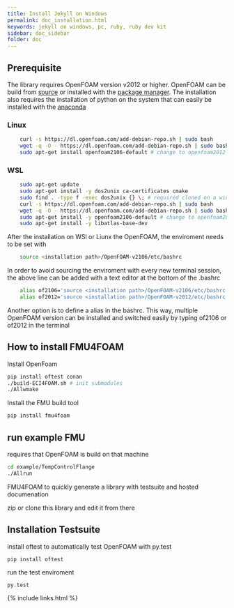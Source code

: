 ```yaml
---
title: Install Jekyll on Windows
permalink: doc_installation.html
keywords: jekyll on windows, pc, ruby, ruby dev kit
sidebar: doc_sidebar
folder: doc
---
```


## Prerequisite

The library requires OpenFOAM version v2012 or higher. OpenFOAM can be build from [source](https://develop.openfoam.com/Development/openfoam/-/blob/master/doc/Build.md) or installed with the [package manager](https://develop.openfoam.com/Development/openfoam/-/wikis/precompiled). The installation also requires the installation of python on the system that can easily be installed with the [anaconda](https://www.anaconda.com/products/individual) 

### Linux

```bash
    curl -s https://dl.openfoam.com/add-debian-repo.sh | sudo bash
    wget -q -O - https://dl.openfoam.com/add-debian-repo.sh | sudo bash
    sudo apt-get install openfoam2106-default # change to openfoam2012-default for v2012
```

### WSL

```bash
    sudo apt-get update
    sudo apt-get install -y dos2unix ca-certificates cmake
    sudo find . -type f -exec dos2unix {} \; # required cloned on a windows machine
    curl -s https://dl.openfoam.com/add-debian-repo.sh | sudo bash
    wget -q -O - https://dl.openfoam.com/add-debian-repo.sh | sudo bash
    sudo apt-get install -y openfoam2106-default # change to openfoam2012-default for v2012
    sudo apt-get install -y libatlas-base-dev
```

After the installation on WSl or Liunx the OpenFOAM, the enviroment needs to be set with

```bash
    source <installation path>/OpenFOAM-v2106/etc/bashrc
```

In order to avoid sourcing the enviroment with every new terminal session, the above line can be added with a text editor at the bottom of the .bashrc

```bash
    alias of2106='source <installation path>/OpenFOAM-v2106/etc/bashrc'
    alias of2012='source <installation path>/OpenFOAM-v2012/etc/bashrc'
```

Another option is to define a alias in the bashrc. This way, multiple OpenFOAM version can be installed and switched easily by typing of2106 or of2012 in the terminal

##  How to install FMU4FOAM

Install OpenFoam
```bash
pip install oftest conan
./build-ECI4FOAM.sh # init submodules
./Allwmake
```

Install the FMU build tool

```bash
pip install fmu4foam
```

## run example FMU


requires that OpenFOAM is build on that machine

```bash
cd example/TempControlFlange
./Allrun
```

FMU4FOAM to quickly generate a library with testsuite and hosted documenation

zip or clone this library and edit it from there



## Installation Testsuite

install oftest to automatically test OpenFOAM with py.test

```
pip install oftest
```

run the test enviroment
```
py.test
```

{% include links.html %}
